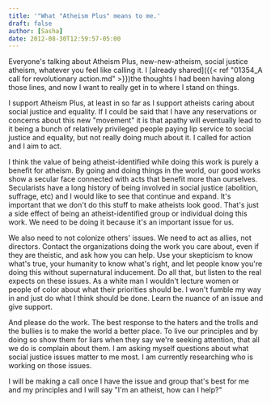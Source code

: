 ```yaml
---
title: '"What "Atheism Plus" means to me.'
draft: false
author: [Sasha]
date: 2012-08-30T12:59:57-05:00
---
```


Everyone's talking about Atheism Plus, new-new-atheism, social justice atheism, whatever you feel like calling it. I [already shared]({{< ref "01354_A call for revolutionary action.md" >}})the thoughts I had been having along those lines, and now I want to really get in to where I stand on things.

I support Atheism Plus, at least in so far as I support atheists caring about social justice and equality. If I could be said that I have any reservations or concerns about this new "movement" it is that apathy will eventually lead to it being a bunch of relatively privileged people paying lip service to social justice and equality, but not really doing much about it. I called for action and I aim to act.

I think the value of being atheist-identified while doing this work is purely a benefit for atheism. By going and doing things in the world, our good works show a secular face connected with acts that benefit more than ourselves. Secularists have a long history of being involved in social justice (abolition, suffrage, etc) and I would like to see that continue and expand. It's important that we don't do this stuff to make atheists look good. That's just a side effect of being an atheist-identified group or individual doing this work. We need to be doing it because it's an important issue for us.

We also need to not colonize others' issues. We need to act as allies, not directors. Contact the organizations doing the work you care about, even if they are theistic, and ask how you can help. Use your skepticism to know what's true, your humanity to know what's right, and let people know you're doing this without supernatural inducement. Do all that, but listen to the real expects on these issues. As a white man I wouldn't lecture women or people of color about what their priorities should be. I won't fumble my way in and just do what I think should be done. Learn the nuance of an issue and give support.

And please do the work. The best response to the haters and the trolls and the bullies is to make the world a better place. To live our principles and by doing so show them for liars when they say we're seeking attention, that all we do is complain about them. I am asking myself questions about what social justice issues matter to me most. I am currently researching who is working on those issues.

I will be making a call once I have the issue and group that's best for me and my principles and I will say "I'm an atheist, how can I help?"
